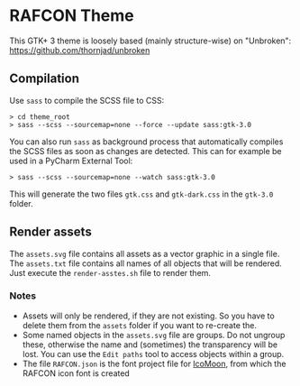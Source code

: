 # RAFCON Theme

This GTK+ 3 theme is loosely based (mainly structure-wise) on "Unbroken": https://github.com/thornjad/unbroken

## Compilation

Use `sass` to compile the SCSS file to CSS:

```commandline
> cd theme_root
> sass --scss --sourcemap=none --force --update sass:gtk-3.0
```

You can also run `sass` as background process that automatically compiles the SCSS files as soon as changes are detected.
 This can for example be used in a PyCharm External Tool:
 
 ```commandline
> sass --scss --sourcemap=none --watch sass:gtk-3.0
 ```

This will generate the two files `gtk.css` and `gtk-dark.css` in the `gtk-3.0` folder.

## Render assets

The ``assets.svg`` file contains all assets as a vector graphic in a single file. The ``assets.txt`` file contains 
all names of all objects that will be rendered. Just execute the ``render-asstes.sh`` file to render them.

### Notes

* Assets will only be rendered, if they are not existing. So you have to delete them from the ``assets`` folder if 
you want to re-create the.
* Some named objects in the `assets.svg` file are groups. Do not ungroup these, otherwise the name and (sometimes) 
the transparency will be lost. You can use the `Edit paths` tool to access objects within a group.
* The file `RAFCON.json` is the font project file for [IcoMoon](https://icomoon.io), from which the RAFCON icon font is
created
